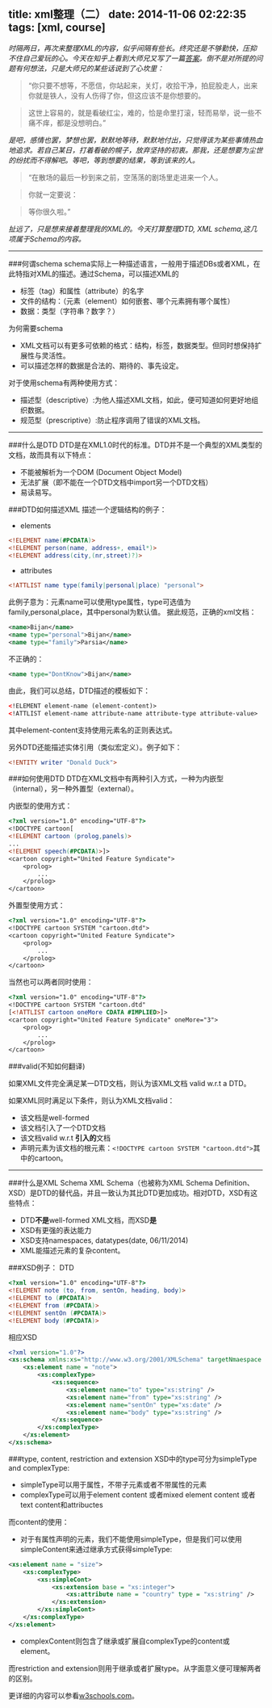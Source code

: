 title: xml整理（二）
date: 2014-11-06 02:22:35
tags: [xml, course]
---


*时隔两日，再次来整理XML的内容，似乎间隔有些长。终究还是不够勤快，压抑不住自己爱玩的心。今天在知乎上看到大师兄又写了一篇[答案](http://www.zhihu.com/question/26092705/answer/32989919)。倒不是对所提的问题有何想法，只是大师兄的某些话说到了心坎里：*<!--more-->

>“你只要不想等，不愿信，你站起来，关灯，收拾干净，拍屁股走人，出来你就是铁人，没有人伤得了你，但这应该不是你想要的。

>这世上容易的，就是看破红尘，难的，恰是命里打滚，轻而易举，说一些不痛不痒，都是没想明白。”

*是吧，感情也罢，梦想也罢，默默地等待，默默地付出，只觉得该为某些事情热血地追求。若自己某日，打着看破的幌子，放弃坚持的初衷。那我，还是想要为尘世的纷扰而不得解吧。等吧，等到想要的结果，等到该来的人。*
>“在散场的最后一秒到来之前，空荡荡的剧场里走进来一个人。

>你就一定要说：

>等你很久啦。”

*扯远了，只是想来接着整理我的XML的。今天打算整理DTD, XML schema,这几项属于Schema的内容。*

---

###何谓schema
schema实际上一种描述语言，一般用于描述DBs或者XML，在此特指对XML的描述。通过Schema，可以描述XML的

- 标签（tag）和属性（attribute）的名字
- 文件的结构：（元素（element）如何嵌套、哪个元素拥有哪个属性）
- 数据：类型（字符串？数字？）

为何需要schema

- XML文档可以有更多可依赖的格式：结构，标签，数据类型。但同时想保持扩展性与灵活性。
- 可以描述怎样的数据是合法的、期待的、事先设定。

对于使用schema有两种使用方式：

- 描述型（descriptive）:为他人描述XML文档，如此，便可知道如何更好地组织数据。
- 规范型（prescriptive）:防止程序调用了错误的XML文档。

---

###什么是DTD
DTD是在XML1.0时代的标准。DTD并不是一个典型的XML类型的文档，故而具有以下特点：

- 不能被解析为一个DOM (Document Object Model)
- 无法扩展（即不能在一个DTD文档中import另一个DTD文档）
- 易读易写。

###DTD如何描述XML
描述一个逻辑结构的例子：

- elements

```DTD
<!ELEMENT name(#PCDATA)>
<!ELEMENT person(name, address+, email*)>
<!ELEMENT address(city,(nr,street)?)>
```

- attributes
```DTD
<!ATTLIST name type(family|personal|place) "personal">
```

此例子意为：元素name可以使用type属性，type可选值为family,personal,place，其中personal为默认值。
据此规范，正确的xml文档：

```XML
<name>Bijan</name>
<name type="personal">Bijan</name>
<name type="family">Parsia</name>
```

不正确的：

```XML
<name type="DontKnow">Bijan</name>
```

由此，我们可以总结，DTD描述的模板如下：

```XML
<!ELEMENT element-name (element-content)>
<!ATTLIST element-name attribute-name attribute-type attribute-value>
```

其中element-content支持使用元素名的正则表达式。

另外DTD还能描述实体引用（类似宏定义）。例子如下：

```DTD
<!ENTITY writer "Donald Duck">
```

###如何使用DTD
DTD在XML文档中有两种引入方式，一种为内嵌型（internal），另一种外置型（external）。

内嵌型的使用方式：

```DTD
<?xml version="1.0" encoding="UTF-8"?>
<!DOCTYPE cartoon[
<!ELEMENT cartoon (prolog,panels)>
...
<!ELEMENT speech(#PCDATA)>]>
<cartoon copyright="United Feature Syndicate">
	<prolog>
		...
	</prolog>
</cartoon>
```

外置型使用方式：

```DTD
<?xml version="1.0" encoding="UTF-8"?>
<!DOCTYPE cartoon SYSTEM "cartoon.dtd">
<cartoon copyright="United Feature Syndicate">
	<prolog>
		...
	</prolog>
</cartoon>
```

当然也可以两者同时使用：

```DTD
<?xml version="1.0" encoding="UTF-8"?>
<!DOCTYPE cartoon SYSTEM "cartoon.dtd"
[<!ATTLIST cartoon oneMore CDATA #IMPLIED>]>
<cartoon copyright="United Feature Syndicate" oneMore="3">
	<prolog>
		...
	</prolog>
</cartoon>
```
###valid(不知如何翻译)

如果XML文件完全满足某一DTD文档，则认为该XML文档 valid w.r.t a DTD。

如果XML同时满足以下条件，则认为XML文档valid：

- 该文档是well-formed
- 该文档引入了一个DTD文档
- 该文档valid w.r.t **引入的**文档
- 声明元素为该文档的根元素：`<!DOCTYPE cartoon SYSTEM "cartoon.dtd">`其中的cartoon。

---

###什么是XML Schema
XML Schema（也被称为XML Schema Definition、XSD）是DTD的替代品，并且一致认为其比DTD更加成功。相对DTD，XSD有这些特点：

- DTD**不是**well-formed XML文档，而XSD**是**
- XSD有更强的表达能力
- XSD支持namespaces, datatypes(date, 06/11/2014)
- XML能描述元素的复杂content。

###XSD例子：
DTD

```DTD
<?xml version="1.0" encoding="UTF-8"?>
<!ELEMENT note (to, from, sentOn, heading, body)>
<!ELEMENT to (#PCDATA)>
<!ELEMENT from (#PCDATA)>
<!ELEMENT sentOn (#PCDATA)>
<!ELEMENT body (#PCDATA)>
```

相应XSD

```XML
<?xml version="1.0"?>
<xs:schema xmlns:xs="http://www.w3.org/2001/XMLSchema" targetNmaespace = "http://www.w3schools.com" xmlns="http://www.w3schools.com" elementFormDefault="qualified">
	<xs:element name = "note">
		<xs:complexType>
			<xs:sequence>
				<xs:element name="to" type="xs:string" />
				<xs:element name="from" type="xs:string" />
				<xs:element name="sentOn" type="xs:date" />
				<xs:element name="body" type="xs:string" />
			</xs:sequence>
		</xs:complexType>
	</xs:element>
</xs:schema>
```
###type, content, restriction and extension
XSD中的type可分为simpleType and complexType:

- simpleType可以用于属性，不带子元素或者不带属性的元素
- complexType可以用于element content 或者mixed element content 或者 text content和attribuctes

而content的使用：

- 对于有属性声明的元素，我们不能使用simpleType，但是我们可以使用simpleContent来通过继承方式获得simpleType:

```xml
<xs:element name = "size">
	<xs:complexType>
		<xs:simpleCont>
			<xs:extension base = "xs:integer">
				<xs:attribute name = "country" type = "xs:string" />
			</xs:extension>
		</xs:simpleCont>
	</xs:complexType>
</xs:element>
```

- complexContent则包含了继承或扩展自complexType的content或element。

而restriction and extension则用于继承或者扩展type。从字面意义便可理解两者的区别。

更详细的内容可以参看[w3schools.com](http://www.w3schools.com/schema/schema_elements_ref.asp)。